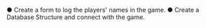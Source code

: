 ● Create a form to log the players' names in the game. ● Create a Database Structure and connect with the game.